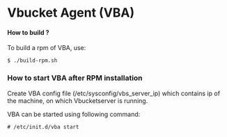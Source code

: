 Vbucket Agent (VBA)
===================

#### How to build ?

To build a rpm of VBA, use:

    $ ./build-rpm.sh

### How to start VBA after RPM installation

Create VBA config file (/etc/sysconfig/vbs_server_ip) which contains ip of the machine, on which Vbucketserver is running.

VBA can be started using following command:

    # /etc/init.d/vba start

